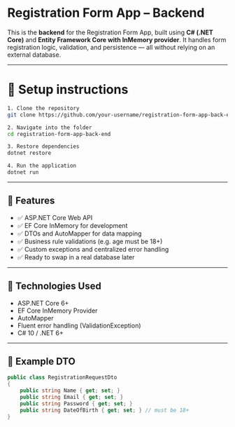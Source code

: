 # Registration Form App – Backend

This is the **backend** for the Registration Form App, built using **C# (.NET Core)** and **Entity Framework Core with InMemory provider**. It handles form registration logic, validation, and persistence — all without relying on an external database.

---

# 📐 Setup instructions

```bash
1. Clone the repository
git clone https://github.com/your-username/registration-form-app-back-end.git

2. Navigate into the folder
cd registration-form-app-back-end

3. Restore dependencies
dotnet restore

4. Run the application
dotnet run
```
---


## 🚀 Features

- ✅ ASP.NET Core Web API
- ✅ EF Core InMemory for development
- ✅ DTOs and AutoMapper for data mapping
- ✅ Business rule validations (e.g. age must be 18+)
- ✅ Custom exceptions and centralized error handling
- ✅ Ready to swap in a real database later

---

## 🧠 Technologies Used

- ASP.NET Core 6+
- EF Core InMemory Provider
- AutoMapper
- Fluent error handling (ValidationException)
- C# 10 / .NET 6+

---

## 🧪 Example DTO

```csharp
public class RegistrationRequestDto
{
    public string Name { get; set; }
    public string Email { get; set; }
    public string Password { get; set; }
    public string DateOfBirth { get; set; } // must be 18+
}

``` 
